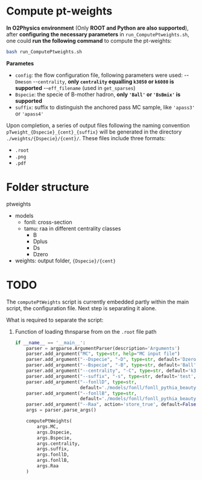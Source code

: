 # Compute pt-weights
**In O2Physics environment** (Only **ROOT and Python are also supported**), after **configuring the necessary parameters** in `run_ComputePtweights.sh`, one could **run the following command** to compute the pt-weights:
```bash
bash run_ComputePtweights.sh
```
**Parametes**
- `config`: the flow configuration file, following parameters were used: 
        --`Dmeson`
        --`centrality`, **only `centrality` equalling `k3050` or `k6080` is supported**
        --`eff_filename` (used in `get_sparses`)
- `Bspecie`: the specie of B-mother hadron, **only `'Ball'` or `'BsBmix'` is supported**
- `suffix`: suffix to distinguish the anchored pass MC sample, like `'apass3'` or `'apass4'`

Upon completion, a series of output files following the naming convention `pTweight_{Dspecie}_{cent}_{suffix}` will be generated in the directory `./weights/{Dspecie}/{cent}/`. These files include three formats:
- `.root`
- `.png`
- `.pdf`

# Folder structure
ptweights
- models
  - fonll: cross-section
  - tamu: raa in different centrality classes
    - B
    - Dplus
    - Ds
    - Dzero
- weights: output folder, `{Dspecie}/{cent}`

# TODO
The `computePtWeights` script is currently embedded partly within the main script, the configuration file. Next step is separating it alone.

What is required to separate the script:
1. Function of loading thnsparse from on the `.root` file path

    ```python
    if __name__ == '__main__':
        parser = argparse.ArgumentParser(description='Arguments')
        parser.add_argument("MC", type=str, help="MC input file")
        parser.add_argument("--Dspecie", "-D", type=str, default='Dzero', help="D meson specie (Dzero, Dplus, Ds)")
        parser.add_argument("--Bspecie", "-B", type=str, default='Ball', help="B meson specie (Ball, BsBmix)")
        parser.add_argument("--centrality", "-C", type=str, default='k3050', help="centrality")
        parser.add_argument("--suffix", "-s", type=str, default='test', help="Suffix for output files")
        parser.add_argument("--fonllD", type=str, 
                            default='./models/fonll/fonll_pythia_beautyFFee_charmhadrons_5dot5tev_y0dot5.root', help="D meson FONLL file")
        parser.add_argument("--fonllB", type=str, 
                            default='./models/fonll/fonll_pythia_beautyFFee_charmhadrons_5dot5tev_y0dot5.root', help="B meson FONLL file")
        parser.add_argument("--Raa", action='store_true', default=False, help="Use RAA applying to FONLL")
        args = parser.parse_args()

        computePtWeights(
            args.MC,
            args.Dspecie,
            args.Bspecie,
            args.centrality,
            args.suffix,
            args.fonllD,
            args.fonllB,
            args.Raa
        )
    ```